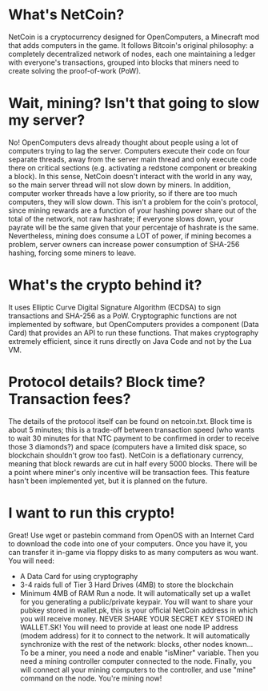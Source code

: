 # What's NetCoin?
NetCoin is a cryptocurrency designed for OpenComputers, a Minecraft mod that adds computers in the game. It follows Bitcoin's original philosophy: a completely decentralized network of nodes, each one maintaining a ledger with everyone's transactions, grouped into blocks that miners need to create solving the proof-of-work (PoW).

# Wait, mining? Isn't that going to slow my server?
No! OpenComputers devs already thought about people using a lot of computers trying to lag the server. Computers execute their code on four separate threads, away from the server main thread and only execute code there on critical sections (e.g. activating a redstone component or breaking a block). In this sense, NetCoin doesn't interact with the world in any way, so the main server thread will not slow down by miners.
In addition, computer worker threads have a low priority, so if there are too much computers, they will slow down. This isn't a problem for the coin's protocol, since mining rewards are a function of your hashing power share out of the total of the network, not raw hashrate; if everyone slows down, your payrate will be the same given that your percentaje of hashrate is the same.
Nevertheless, mining does consume a LOT of power, if mining becomes a problem, server owners can increase power consumption of SHA-256 hashing, forcing some miners to leave.

# What's the crypto behind it?
It uses Elliptic Curve Digital Signature Algorithm (ECDSA) to sign transactions and SHA-256 as a PoW. Cryptographic functions are not implemented by software, but OpenComputers provides a component (Data Card) that provides an API to run these functions. That makes cryptography extremely efficient, since it runs directly on Java Code and not by the Lua VM.

# Protocol details? Block time? Transaction fees?
The details of the protocol itself can be found on netcoin.txt. Block time is about 5 minutes; this is a trade-off between transaction speed (who wants to wait 30 minutes for that NTC payment to be confirmed in order to receive those 3 diamonds?) and space (computers have a limited disk space, so blockchain shouldn't grow too fast).
NetCoin is a deflationary currency, meaning that block rewards are cut in half every 5000 blocks. There will be a point where miner's only incentive will be transaction fees. This feature hasn't been implemented yet, but it is planned on the future.

# I want to run this crypto!
Great! Use wget or pastebin command from OpenOS with an Internet Card to download the code into one of your computers. Once you have it, you can transfer it in-game via floppy disks to as many computers as wou want. You will need:
- A Data Card for using cryptography
- 3-4 raids full of Tier 3 Hard Drives (4MB) to store the blockchain
- Minimum 4MB of RAM
Run a node. It will automatically set up a wallet for you generating a public/private keypair. You will want to share your pubkey stored in wallet.pk, this is your official NetCoin address in which you will receive money. NEVER SHARE YOUR SECRET KEY STORED IN WALLET.SK! You will need to provide at least one node IP address (modem address) for it to connect to the network. It will automatically synchronize with the rest of the network: blocks, other nodes known...
To be a miner, you need a node and enable "isMiner" variable. Then you need a mining controller computer connected to the node. Finally, you will connect all your mining computers to the controller, and use "mine" command on the node. You're mining now!
